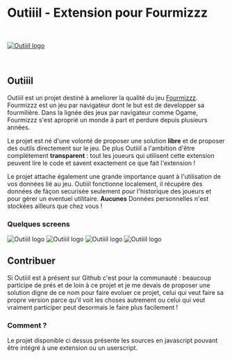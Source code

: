 # Outiiil - Extension pour Fourmizzz

<br/>

[![Outiiil logo](./img/outiiil/header.png)](http://outiiil.fr)

<br/>

## Outiiil ##

Outiiil est un projet destiné à ameliorer la qualité du jeu [Fourmizzz](http://fourmizzz.fr). Fourmizzz
est un jeu par navigateur dont le but est de developper sa fourmilière. Dans la lignée des jeux par navigateur 
comme Ogame, Fourmizzz s'est aproprié un monde à part et perdure depuis plusieurs années.

Le projet est né d'une volonté de proposer une solution **libre** et de proposer des outils directement sur le jeu.
De plus Outiiil a l'ambition d'être complétement **transparent** : tout les joueurs qui utilisent cette extension peuvent
lire le code et savent exactement ce que fait l'extension !

Le projet attache également une grande importance quant à l'utilisation de vos données lié au jeu. 
Outiiil fonctionne localement, il récupére des données de fàçon securisée seulement pour l'historique des joueurs et 
pour gérer un eventuel utilitaire. **Aucunes** Données personnelles n'est stockées ailleurs que chez vous !

### Quelques screens ###

![Outiiil logo](./img/outiiil/screen1.png)
![Outiiil logo](./img/outiiil/screen2.png)
![Outiiil logo](./img/outiiil/screen3.png)
![Outiiil logo](./img/outiiil/screen4.png)

## Contribuer ##

Si Outiiil est à présent sur Github c'est pour la communauté : beaucoup participe de prés et de loin à ce projet et je me devais 
de proposer une solution digne de ce nom pour faire evoluer ce projet, celui qui veut faire sa propre version parce qu'il voit les choses 
autrement ou celui qui veut vraiment participer peut desormais le faire plus facilement !

### Comment ? ###

Le projet disponible ci dessus présente les sources en javascript pouvant être intégré à une extension ou un userscript.

